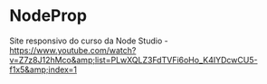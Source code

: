 # NodeProp
Site responsivo do curso da Node Studio - https://www.youtube.com/watch?v=Z7z8J12hMco&amp;list=PLwXQLZ3FdTVFi6oHo_K4IYDcwCU5-f1x5&amp;index=1

